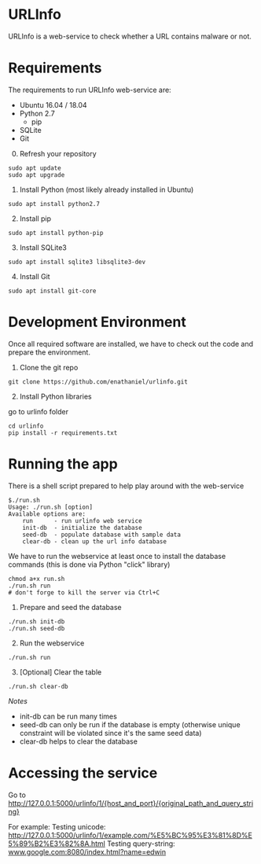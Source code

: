 URLInfo
=======

URLInfo is a web-service to check whether a URL contains malware or not.

# Requirements

The requirements to run URLInfo web-service are:
* Ubuntu 16.04 / 18.04
* Python 2.7
	* pip
* SQLite
* Git

0. Refresh your repository
```
sudo apt update
sudo apt upgrade
```

1. Install Python (most likely already installed in Ubuntu)
```
sudo apt install python2.7 
```

2. Install pip

```
sudo apt install python-pip
```

3. Install SQLite3

```
sudo apt install sqlite3 libsqlite3-dev
```

4. Install Git
```
sudo apt install git-core
```

# Development Environment

Once all required software are installed, we have to check out the code and prepare the environment.

1. Clone the git repo

```
git clone https://github.com/enathaniel/urlinfo.git
```

2. Install Python libraries

go to urlinfo folder
```
cd urlinfo
pip install -r requirements.txt
```

# Running the app

There is a shell script prepared to help play around with the web-service

```
$./run.sh
Usage: ./run.sh [option]
Available options are: 
	run 	 - run urlinfo web service
	init-db  - initialize the database
	seed-db  - populate database with sample data
	clear-db - clean up the url info database
```

We have to run the webservice at least once to install the database commands (this is done via Python "click" library)

```
chmod a+x run.sh
./run.sh run
# don't forge to kill the server via Ctrl+C
```

1. Prepare and seed the database

```
./run.sh init-db
./run.sh seed-db
```

2. Run the webservice

```
./run.sh run
```

3. [Optional] Clear the table
```
./run.sh clear-db
```

*Notes*
* init-db can be run many times
* seed-db can only be run if the database is empty 
	(otherwise unique constraint will be violated since it's the same seed data)
* clear-db helps to clear the database

# Accessing the service

Go to http://127.0.0.1:5000/urlinfo/1/{host_and_port}/{original_path_and_query_string}

For example:
Testing unicode: http://127.0.0.1:5000/urlinfo/1/example.com/%E5%BC%95%E3%81%8D%E5%89%B2%E3%82%8A.html
Testing query-string: www.google.com:8080/index.html?name=edwin

